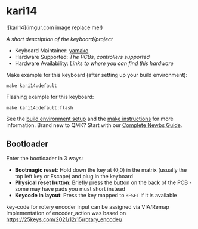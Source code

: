 # kari14

![kari14](imgur.com image replace me!)

*A short description of the keyboard/project*

* Keyboard Maintainer: [yamako](https://github.com/yamako)
* Hardware Supported: *The PCBs, controllers supported*
* Hardware Availability: *Links to where you can find this hardware*

Make example for this keyboard (after setting up your build environment):

    make kari14:default

Flashing example for this keyboard:

    make kari14:default:flash

See the [build environment setup](https://docs.qmk.fm/#/getting_started_build_tools) and the [make instructions](https://docs.qmk.fm/#/getting_started_make_guide) for more information. Brand new to QMK? Start with our [Complete Newbs Guide](https://docs.qmk.fm/#/newbs).

## Bootloader

Enter the bootloader in 3 ways:

* **Bootmagic reset**: Hold down the key at (0,0) in the matrix (usually the top left key or Escape) and plug in the keyboard
* **Physical reset button**: Briefly press the button on the back of the PCB - some may have pads you must short instead
* **Keycode in layout**: Press the key mapped to `RESET` if it is available

key-code for rotery encoder input can be assigned via VIA/Remap
Implementation of encoder_action was based on https://25keys.com/2021/12/15/rotary_encoder/
